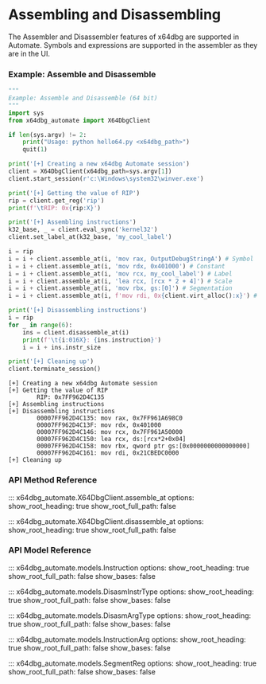 # Assembling and Disassembling

The Assembler and Disassembler features of x64dbg are supported in Automate. Symbols and expressions are supported in the assembler as they are in the UI.


### Example: Assemble and Disassemble

```python
"""
Example: Assemble and Disassemble (64 bit)
"""
import sys
from x64dbg_automate import X64DbgClient

if len(sys.argv) != 2:
    print("Usage: python hello64.py <x64dbg_path>")
    quit(1)

print('[+] Creating a new x64dbg Automate session')
client = X64DbgClient(x64dbg_path=sys.argv[1])
client.start_session(r'c:\Windows\system32\winver.exe')

print('[+] Getting the value of RIP')
rip = client.get_reg('rip')
print(f'\tRIP: 0x{rip:X}')

print('[+] Assembling instructions')
k32_base, _ = client.eval_sync('kernel32')
client.set_label_at(k32_base, 'my_cool_label')

i = rip
i = i + client.assemble_at(i, 'mov rax, OutputDebugStringA') # Symbol
i = i + client.assemble_at(i, 'mov rdx, 0x401000') # Constant
i = i + client.assemble_at(i, 'mov rcx, my_cool_label') # Label
i = i + client.assemble_at(i, 'lea rcx, [rcx * 2 + 4]') # Scale
i = i + client.assemble_at(i, 'mov rbx, gs:[0]') # Segmentation
i = i + client.assemble_at(i, f'mov rdi, 0x{client.virt_alloc():x}') # Interpolation

print('[+] Disassembling instructions')
i = rip
for _ in range(6):
    ins = client.disassemble_at(i)
    print(f'\t{i:016X}: {ins.instruction}')
    i = i + ins.instr_size

print('[+] Cleaning up')
client.terminate_session()
```

```
[+] Creating a new x64dbg Automate session
[+] Getting the value of RIP
        RIP: 0x7FF962D4C135
[+] Assembling instructions
[+] Disassembling instructions
        00007FF962D4C135: mov rax, 0x7FF961A698C0
        00007FF962D4C13F: mov rdx, 0x401000
        00007FF962D4C146: mov rcx, 0x7FF961A50000
        00007FF962D4C150: lea rcx, ds:[rcx*2+0x04]
        00007FF962D4C158: mov rbx, qword ptr gs:[0x0000000000000000]
        00007FF962D4C161: mov rdi, 0x21CBEDC0000
[+] Cleaning up
```

### API Method Reference


::: x64dbg_automate.X64DbgClient.assemble_at
    options:
        show_root_heading: true
        show_root_full_path: false


::: x64dbg_automate.X64DbgClient.disassemble_at
    options:
        show_root_heading: true
        show_root_full_path: false


### API Model Reference

::: x64dbg_automate.models.Instruction
    options:
        show_root_heading: true
        show_root_full_path: false
        show_bases: false


::: x64dbg_automate.models.DisasmInstrType
    options:
        show_root_heading: true
        show_root_full_path: false
        show_bases: false


::: x64dbg_automate.models.DisasmArgType
    options:
        show_root_heading: true
        show_root_full_path: false
        show_bases: false


::: x64dbg_automate.models.InstructionArg
    options:
        show_root_heading: true
        show_root_full_path: false
        show_bases: false

::: x64dbg_automate.models.SegmentReg
    options:
        show_root_heading: true
        show_root_full_path: false
        show_bases: false